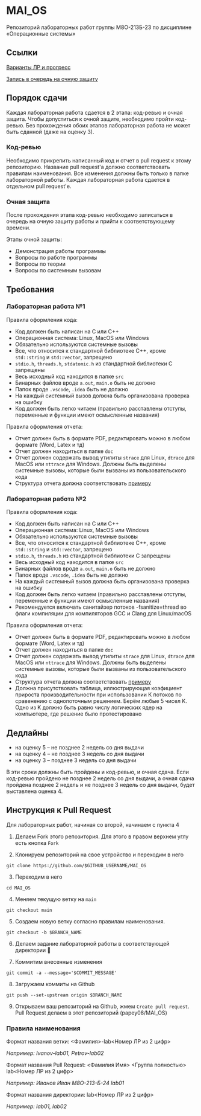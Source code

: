 # MAI_OS

Репозиторий лабораторных работ группы М8О-213Б-23 по дисциплине «Операционные системы»

## Ссылки

[Варианты ЛР и прогресс](https://docs.google.com/spreadsheets/d/1mJrtBqrRkpXkm1YgtC6Uc45YuXXP_kXlPPegMOU72J8/edit?usp=sharing)

[Запись в очередь на очную защиту](https://docs.google.com/spreadsheets/d/1WCOanvdveBgt0ekh2jVxqXzK_pkz9U3Lxf8ym2S16Sg/edit?usp=sharing)

## Порядок сдачи

Каждая лабораторная работа сдается в 2 этапа: код-ревью и очная 
защита. Чтобы допуститься к очной защите, необходимо пройти код-ревью. Без 
прохождения обоих этапов лабораторная работа не может быть сданной (даже на 
оценку 3).

### Код-ревью

Необходимо прикрепить написанный код и отчет в pull request к этому репозиторию. 
Название pull request'а должно соответствовать правилам наименования. Все 
изменения должны быть только в папке лабораторной работы. Каждая лабораторная 
работа сдается в отдельном pull request'е.

### Очная защита

После прохождения этапа код-ревью необходимо записаться в очередь на очную 
защиту работы и прийти к соответствующему времени.

Этапы очной защиты:

* Демонстрация работы программы
* Вопросы по работе программы
* Вопросы по теории
* Вопросы по системным вызовам

## Требования

### Лабораторная работа №1

Правила оформления кода:

* Код должен быть написан на C или C++
* Операционная система: Linux, MacOS или Windows
* Обязательно используются системные вызовы
* Все, что относится к стандартной библиотеке C++, кроме `std::string` и 
`std::vector`, запрещено
* `stdio.h`, `threads.h`, `stdatomic.h` из стандартной библиотеки C запрещены
* Весь исходный код находится в папке `src`
* Бинарных файлов вроде `a.out`, `main.o` быть не должно
* Папок вроде `.vscode`, `.idea` быть не должно
* На каждый системный вызов должна быть организована проверка на ошибку
* Код должен быть легко читаем (правильно расставлены отступы, переменные и 
функции имеют осмысленные названия)

Правила оформления отчета:

* Отчет должен быть в формате PDF, редактировать можно в любом формате 
(Word, Latex и тд)
* Отчет должен находиться в папке `doc`
* Отчет должен содержать вывод утилиты `strace` для Linux, `dtrace` для MacOS 
или `nttrace` для Windows. Должны быть выделены системные вызовы, которые были 
вызваны из пользовательского кода
* Структура отчета должна соответствовать [примеру](https://docs.google.com/document/d/13ydQ0_xVeFhwN5AY242K4Sf8GtPr2wt3/edit)

### Лабораторная работа №2

Правила оформления кода:

* Код должен быть написан на C или C++
* Операционная система: Linux, MacOS или Windows
* Обязательно используются системные вызовы
* Все, что относится к стандартной библиотеке C++, кроме `std::string` и 
`std::vector`, запрещено
* `stdio.h`, `threads.h` из стандартной библиотеки C запрещены
* Весь исходный код находится в папке `src`
* Бинарных файлов вроде `a.out`, `main.o` быть не должно
* Папок вроде `.vscode`, `.idea` быть не должно
* На каждый системный вызов должна быть организована проверка на ошибку
* Код должен быть легко читаем (правильно расставлены отступы, переменные и 
функции имеют осмысленные названия)
* Рекомендуется включать санитайзер потоков -fsanitize=thread во флаги 
компиляции для компиляторов GCC и Clang для Linux/macOS

Правила оформления отчета:

* Отчет должен быть в формате PDF, редактировать можно в любом формате 
(Word, Latex и тд)
* Отчет должен находиться в папке `doc`
* Отчет должен содержать вывод утилиты `strace` для Linux, `dtrace` для MacOS 
или `nttrace` для Windows. Должны быть выделены системные вызовы, которые были 
вызваны из пользовательского кода
* Структура отчета должна соответствовать [примеру](https://docs.google.com/document/d/13ydQ0_xVeFhwN5AY242K4Sf8GtPr2wt3/edit)
* Должна присутствовать таблица, иллюстрирующая коэфициент прироста 
производительности при использовании K потоков по сравенению с однопоточным 
решением. Берём любые 5 чисел K. Одно из K должно быть равно числу логических 
ядер на компьютере, где решение было протестировано

## Дедлайны

* на оценку 5 – не позднее 2 недель со дня выдачи
* на оценку 4 – не позднее 3 недель со дня выдачи
* на оценку 3 – позднее 3 недель со дня выдачи

В эти сроки должны быть пройдены и код-ревью, и очная сдача. Если код-ревью 
пройдено не позднее 2 недель со дня выдачи, а очная сдача пройдена позднее 2 
недель и не позднее 3 недель со дня выдачи, будет выставлена оценка 4.  

## Инструкция к Pull Request

Для лабораторных работ, начиная со второй, начинаем с пункта 4

1) Делаем Fork этого репозитория. Для этого в правом верхнем углу есть кнопка
`Fork`

2) Клонируем репозиторий на свое устройство и переходим в него

```
git clone https://github.com/$GITHUB_USERNAME/MAI_OS
```

3) Переходим в него

```
cd MAI_OS
```

4) Меняем текущую ветку на `main`

```
git checkout main
```

5) Создаем новую ветку согласно правилам наименования.

```
git checkout -b $BRANCH_NAME
```

6) Делаем задание лабораторной работы в соответствующей директории 🙂

7) Коммитим внесенные изменения

```
git commit -a --message='$COMMIT_MESSAGE'
```

8) Загружаем коммиты на Github

```
git push --set-upstream origin $BRANCH_NAME
```

9) Открываем ваш репозиторий на Github, жмем `Create pull request`. Pull Request 
делаем в этот репозиторий (papey08/MAI_OS)


### Правила наименования

Формат названия ветки: <Фамилия>-lab<Номер ЛР из 2 цифр>

*Например: Ivanov-lab01, Petrov-lab02*

Формат названия Pull Request: <Фамилия Имя> <Группа полностью> lab<Номер ЛР из 2 цифр>

*Например: Иванов Иван М8О-213-Б-24 lab01*

Формат названия директории: lab<Номер ЛР из 2 цифр>

*Например: lab01, lab02*
